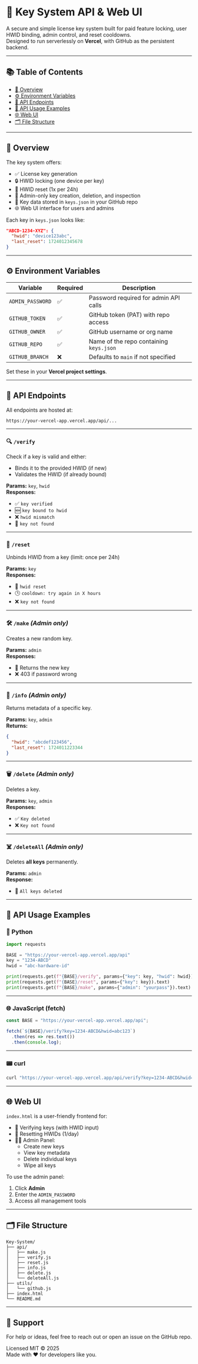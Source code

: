 # 🔐 Key System API & Web UI

A secure and simple license key system built for paid feature locking, user HWID binding, admin control, and reset cooldowns.  
Designed to run serverlessly on **Vercel**, with GitHub as the persistent backend.

---

## 📚 Table of Contents

- [🧩 Overview](#-overview)
- [⚙️ Environment Variables](#️-environment-variables)
- [📡 API Endpoints](#-api-endpoints)
- [🧪 API Usage Examples](#-api-usage-examples)
- [🌐 Web UI](#-web-ui)
- [🗂️ File Structure](#️-file-structure)

---

## 🧩 Overview

The key system offers:

- ✅ License key generation
- 🔒 HWID locking (one device per key)
- 🔁 HWID reset (1x per 24h)
- 🧠 Admin-only key creation, deletion, and inspection
- 💾 Key data stored in `keys.json` in your GitHub repo
- 🌐 Web UI interface for users and admins

Each key in `keys.json` looks like:

```json
"ABCD-1234-XYZ": {
  "hwid": "device123abc",
  "last_reset": 1724012345678
}
```

---

## ⚙️ Environment Variables

| Variable         | Required | Description                                      |
|------------------|----------|--------------------------------------------------|
| `ADMIN_PASSWORD` | ✅       | Password required for admin API calls            |
| `GITHUB_TOKEN`   | ✅       | GitHub token (PAT) with repo access              |
| `GITHUB_OWNER`   | ✅       | GitHub username or org name                      |
| `GITHUB_REPO`    | ✅       | Name of the repo containing `keys.json`          |
| `GITHUB_BRANCH`  | ❌       | Defaults to `main` if not specified              |

Set these in your **Vercel project settings**.

---

## 📡 API Endpoints

All endpoints are hosted at:

```
https://your-vercel-app.vercel.app/api/...
```

---

### 🔍 `/verify`

Check if a key is valid and either:
- Binds it to the provided HWID (if new)
- Validates the HWID (if already bound)

**Params:** `key`, `hwid`  
**Responses:**
- ✅ `key verified`
- 🆕 `key bound to hwid`
- ❌ `hwid mismatch`
- 🚫 `key not found`

---

### 🔁 `/reset`

Unbinds HWID from a key (limit: once per 24h)

**Params:** `key`  
**Responses:**
- 🔄 `hwid reset`
- 🕒 `cooldown: try again in X hours`
- ❌ `key not found`

---

### 🛠️ `/make` *(Admin only)*

Creates a new random key.

**Params:** `admin`  
**Responses:**
- 🔑 Returns the new key
- ❌ 403 if password wrong

---

### 🔎 `/info` *(Admin only)*

Returns metadata of a specific key.

**Params:** `key`, `admin`  
**Returns:**
```json
{
  "hwid": "abcdef123456",
  "last_reset": 1724011223344
}
```

---

### 🗑️ `/delete` *(Admin only)*

Deletes a key.

**Params:** `key`, `admin`  
**Responses:**
- ✅ `Key deleted`
- ❌ `Key not found`

---

### ☠️ `/deleteAll` *(Admin only)*

Deletes **all keys** permanently.

**Params:** `admin`  
**Response:**  
- 🧨 `All keys deleted`

---

## 🧪 API Usage Examples

### 🐍 Python

```python
import requests

BASE = "https://your-vercel-app.vercel.app/api"
key = "1234-ABCD"
hwid = "abc-hardware-id"

print(requests.get(f"{BASE}/verify", params={"key": key, "hwid": hwid}).text)
print(requests.get(f"{BASE}/reset", params={"key": key}).text)
print(requests.get(f"{BASE}/make", params={"admin": "yourpass"}).text)
```

---

### 🌐 JavaScript (fetch)

```js
const BASE = "https://your-vercel-app.vercel.app/api";

fetch(`${BASE}/verify?key=1234-ABCD&hwid=abc123`)
  .then(res => res.text())
  .then(console.log);
```

---

### 📟 curl

```bash
curl "https://your-vercel-app.vercel.app/api/verify?key=1234-ABCD&hwid=abc123"
```

---

## 🌐 Web UI

`index.html` is a user-friendly frontend for:

- 🔐 Verifying keys (with HWID input)
- 🔁 Resetting HWIDs (1/day)
- 🧑‍💼 Admin Panel:
  - Create new keys
  - View key metadata
  - Delete individual keys
  - Wipe all keys

To use the admin panel:
1. Click **Admin**
2. Enter the `ADMIN_PASSWORD`
3. Access all management tools

---

## 🗂️ File Structure

```
Key-System/
├── api/
│   ├── make.js
│   ├── verify.js
│   ├── reset.js
│   ├── info.js
│   ├── delete.js
│   └── deleteAll.js
├── utils/
│   └── github.js
├── index.html
└── README.md
```

---

## 💬 Support

For help or ideas, feel free to reach out or open an issue on the GitHub repo.

Licensed MIT © 2025  
Made with ❤️ for developers like you.
